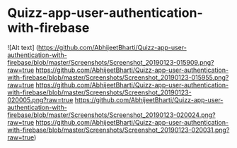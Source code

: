 # Quizz-app-user-authentication-with-firebase
![Alt text] (https://github.com/AbhijeetBharti/Quizz-app-user-authentication-with-firebase/blob/master/Screenshots/Screenshot_20190123-015909.png?raw=true
https://github.com/AbhijeetBharti/Quizz-app-user-authentication-with-firebase/blob/master/Screenshots/Screenshot_20190123-015955.png?raw=true
https://github.com/AbhijeetBharti/Quizz-app-user-authentication-with-firebase/blob/master/Screenshots/Screenshot_20190123-020005.png?raw=true
https://github.com/AbhijeetBharti/Quizz-app-user-authentication-with-firebase/blob/master/Screenshots/Screenshot_20190123-020024.png?raw=true
https://github.com/AbhijeetBharti/Quizz-app-user-authentication-with-firebase/blob/master/Screenshots/Screenshot_20190123-020031.png?raw=true)
